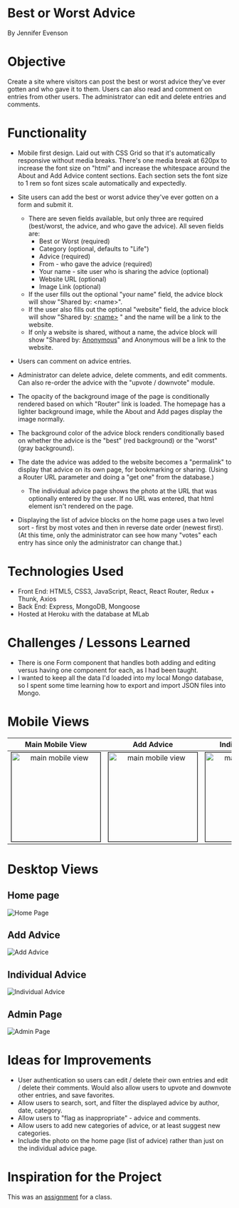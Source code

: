 Best or Worst Advice
====================
By Jennifer Evenson

Objective
=========
Create a site where visitors can post the best or worst advice they've ever gotten and who gave it to them. Users can also read and comment on entries from other users. The administrator can edit and delete entries and comments.

Functionality
=============
* Mobile first design. Laid out with CSS Grid so that it's automatically responsive without media breaks. There's one media break at 620px to increase the font size on "html" and increase the whitespace around the About and Add Advice content sections. Each section sets the font size to 1 rem so font sizes scale automatically and expectedly.

* Site users can add the best or worst advice they've ever gotten on a form and submit it. 
    * There are seven fields available, but only three are required (best/worst, the advice, and who gave the advice). All seven fields are: 
        * Best or Worst (required)
        * Category (optional, defaults to "Life")
        * Advice (required)
        * From - who gave the advice (required)
        * Your name - site user who is sharing the advice (optional)
        * Website URL (optional)
        * Image Link (optional)
    * If the user fills out the optional "your name" field, the advice block will show "Shared by: \<name\>". 
    * If the user also fills out the optional "website" field, the advice block will show "Shared by: [\<name\>](http://www.github.com) " and the name will be a link to the website. 
    * If only a website is shared, without a name, the advice block will show "Shared by: [Anonymous](http://www.github.com)" and Anonymous will be a link to the website.

* Users can comment on advice entries.
* Administrator can delete advice, delete comments, and edit comments. Can also re-order the advice with the "upvote / downvote" module. 

* The opacity of the background image of the page is conditionally rendered based on which "Router" link is loaded. The homepage has a lighter background image, while the About and Add pages display the image normally. 
* The background color of the advice block renders conditionally based on whether the advice is the "best" (red background) or the "worst" (gray background).
* The date the advice was added to the website becomes a "permalink" to display that advice on its own page, for bookmarking or sharing. (Using a Router URL parameter and doing a "get one" from the database.)
    * The individual advice page shows the photo at the URL that was optionally entered by the user. If no URL was entered, that html element isn't rendered on the page.
* Displaying the list of advice blocks on the home page uses a two level sort - first by most votes and then in reverse date order (newest first). (At this time, only the administrator can see how many "votes" each entry has since only the administrator can change that.)

Technologies Used
=================
* Front End: HTML5, CSS3, JavaScript, React, React Router, Redux + Thunk, Axios
* Back End: Express, MongoDB, Mongoose
* Hosted at Heroku with the database at MLab

Challenges / Lessons Learned
============================
* There is one Form component that handles both adding and editing versus having one component for each, as I had been taught.
* I wanted to keep all the data I'd loaded into my local Mongo database, so I spent some time learning how to export and import JSON files into Mongo.

Mobile Views
============

| Main Mobile View | Add Advice | Individual Advice | Admin Page| 
| :---: | :---: | :---: | :---: |
| <img alt="main mobile view" src="readme-images/mobile-list.png" width="200" style="border: 1px solid black" /> | <img alt="main mobile view" src="readme-images/mobile-add.png" width="200" style="border: 1px solid black" /> | <img alt="main mobile view" src="readme-images/mobile-individual.png" width="200" style="border: 1px solid black" /> | <img alt="main mobile view" src="readme-images/mobile-admin.png" width="200" style="border: 1px solid black" /> |

Desktop Views
=============
## Home page
![Home Page](readme-images/desktop-list-sm.png)

## Add Advice
![Add Advice](readme-images/desktop-add.png)

## Individual Advice
![Individual Advice](readme-images/desktop-individual.png)

## Admin Page
![Admin Page](readme-images/desktop-admin.png)

Ideas for Improvements
======================
* User authentication so users can edit / delete their own entries and edit / delete their comments. Would also allow users to upvote and downvote other entries, and save favorites. 
* Allow users to search, sort, and filter the displayed advice by author, date, category. 
* Allow users to "flag as inappropriate" - advice and comments.
* Allow users to add new categories of advice, or at least suggest new categories. 
* Include the photo on the home page (list of advice) rather than just on the individual advice page.

Inspiration for the Project
===========================
This was an [assignment](assignment.md) for a class. 
